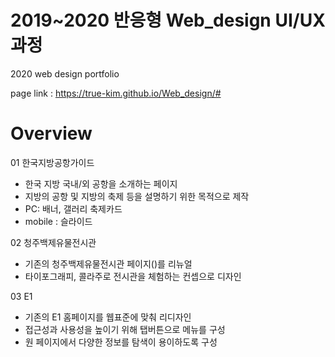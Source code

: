 # 2019~2020 반응형 Web_design UI/UX과정
2020 web design portfolio

page link : https://true-kim.github.io/Web_design/#

# Overview
01 한국지방공항가이드
- 한국 지방 국내/외 공항을 소개하는 페이지
- 지방의 공항 및 지방의 축제 등을 설명하기 위한 목적으로 제작
- PC: 배너, 갤러리 축제카드 
- mobile : 슬라이드

02 청주백제유물전시관
- 기존의 청주백제유물전시관 페이지()를 리뉴얼
- 타이포그래피, 콜라주로 전시관을 체험하는 컨셉으로 디자인

03 E1
- 기존의 E1 홈페이지를 웹표준에 맞춰 리디자인
- 접근성과 사용성을 높이기 위해 탭버튼으로 메뉴를 구성
- 원 페이지에서 다양한 정보를 탐색이 용이하도록 구성


